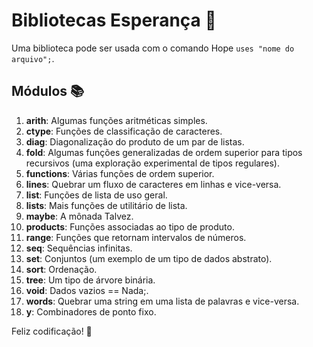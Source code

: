
# Bibliotecas Esperança 🌈

Uma biblioteca pode ser usada com o comando Hope `uses "nome do arquivo";`.

## Módulos 📚

1. **arith**: Algumas funções aritméticas simples.
2. **ctype**: Funções de classificação de caracteres.
3. **diag**: Diagonalização do produto de um par de listas.
4. **fold**: Algumas funções generalizadas de ordem superior para tipos recursivos (uma exploração experimental de tipos regulares).
5. **functions**: Várias funções de ordem superior.
6. **lines**: Quebrar um fluxo de caracteres em linhas e vice-versa.
7. **list**: Funções de lista de uso geral.
8. **lists**: Mais funções de utilitário de lista.
9. **maybe**: A mônada Talvez.
10. **products**: Funções associadas ao tipo de produto.
11. **range**: Funções que retornam intervalos de números.
12. **seq**: Sequências infinitas.
13. **set**: Conjuntos (um exemplo de um tipo de dados abstrato).
14. **sort**: Ordenação.
15. **tree**: Um tipo de árvore binária.
16. **void**: Dados vazios == Nada;.
17. **words**: Quebrar uma string em uma lista de palavras e vice-versa.
18. **y**: Combinadores de ponto fixo.

Feliz codificação! 🚀
